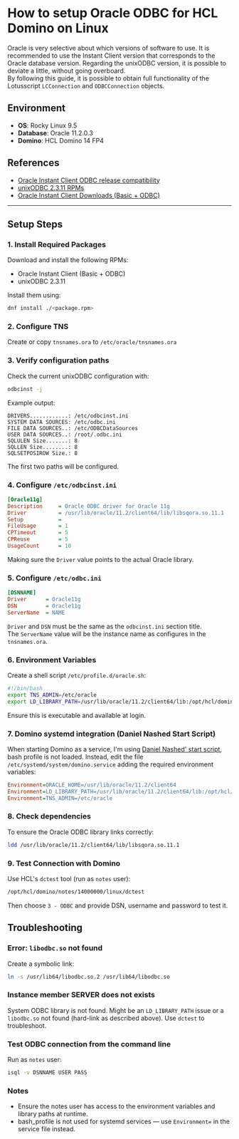 # How to setup Oracle ODBC for HCL Domino on Linux

Oracle is very selective about which versions of software to use. It is recommended to use the Instant Client version that corresponds to the Oracle database version. Regarding the unixODBC version, it is possible to deviate a little, without going overboard.  
By following this guide, it is possible to obtain full functionality of the Lotusscript `LCConnection` and `ODBCConnection` objects.

## Environment

- **OS**: Rocky Linux 9.5  
- **Database**: Oracle 11.2.0.3  
- **Domino**: HCL Domino 14 FP4  

## References

- [Oracle Instant Client ODBC release compatibility](https://www.oracle.com/it/database/technologies/releasenote-odbc-ic.html)
- [unixODBC 2.3.11 RPMs](https://rpmfind.net/linux/rpm2html/search.php?query=unixODBC)
- [Oracle Instant Client Downloads (Basic + ODBC)](https://www.oracle.com/database/technologies/instant-client/downloads.html)

---

## Setup Steps

### 1. Install Required Packages

Download and install the following RPMs:

- Oracle Instant Client (Basic + ODBC)
- unixODBC 2.3.11

Install them using:

```bash
dnf install ./<package.rpm>
```

### 2. Configure TNS

Create or copy `tnsnames.ora` to `/etc/oracle/tnsnames.ora`

### 3. Verify configuration paths

Check the current unixODBC configuration with:

```bash
odbcinst -j
```

Example output:

```unixODBC 2.3.11
DRIVERS............: /etc/odbcinst.ini
SYSTEM DATA SOURCES: /etc/odbc.ini
FILE DATA SOURCES..: /etc/ODBCDataSources
USER DATA SOURCES..: /root/.odbc.ini
SQLULEN Size.......: 8
SQLLEN Size........: 8
SQLSETPOSIROW Size.: 8
```

The first two paths will be configured.

### 4. Configure `/etc/odbcinst.ini`

```ini
[Oracle11g]
Description     = Oracle ODBC driver for Oracle 11g
Driver          = /usr/lib/oracle/11.2/client64/lib/libsqora.so.11.1
Setup           =
FileUsage       = 1
CPTimeout       = 5
CPReuse         = 5
UsageCount      = 10
```

Making sure the `Driver` value points to the actual Oracle library.  

### 5. Configure `/etc/odbc.ini`

```ini
[DSNNAME]
Driver      = Oracle11g
DSN         = Oracle11g
ServerName  = NAME
```

`Driver` and `DSN` must be the same as the `odbcinst.ini` section title.  
The `ServerName` value will be the instance name as configures in the `tnsnames.ora`.

### 6. Environment Variables

Create a shell script `/etc/profile.d/oracle.sh`:

```bash
#!/bin/bash
export TNS_ADMIN=/etc/oracle
export LD_LIBRARY_PATH=/usr/lib/oracle/11.2/client64/lib:/opt/hcl/domino/notes/latest/linux:$LD_LIBRARY_PATH
```

Ensure this is executable and available at login.

### 7. Domino systemd integration (Daniel Nashed Start Script)

When starting Domino as a service, I'm using [Daniel Nashed' start script](https://nashcom.github.io/domino-startscript/), bash profile is not loaded. Instead, edit the file `/etc/systemd/system/domino.service` adding the required environment variables:

```ini
Environment=ORACLE_HOME=/usr/lib/oracle/11.2/client64
Environment=LD_LIBRARY_PATH=/usr/lib/oracle/11.2/client64/lib:/opt/hcl/domino/notes/latest/linux:$LD_LIBRARY_PATH
Environment=TNS_ADMIN=/etc/oracle
```

### 8. Check dependencies

To ensure the Oracle ODBC library links correctly:

```bash
ldd /usr/lib/oracle/11.2/client64/lib/libsqora.so.11.1
```

### 9. Test Connection with Domino

Use HCL's `dctest` tool (run as `notes` user):

```bash
/opt/hcl/domino/notes/14000000/linux/dctest
```

Then choose `3 - ODBC` and provide DSN, username and password to test it.

## Troubleshooting

### Error: `libodbc.so` not found

Create a symbolic link:

```bash
ln -s /usr/lib64/libodbc.so.2 /usr/lib64/libodbc.so
```

### Instance member SERVER does not exists

System ODBC library is not found. Might be an `LD_LIBRARY_PATH` issue or a `libodbc.so` not found (hard-link as described above). Use `dctest` to troubleshoot.

### Test ODBC connection from the command line

Run as `notes` user:

```bash
isql -v DSNNAME USER PASS
```

### Notes

- Ensure the notes user has access to the environment variables and library paths at runtime.
- bash_profile is not used for systemd services — use `Environment=` in the service file instead.
